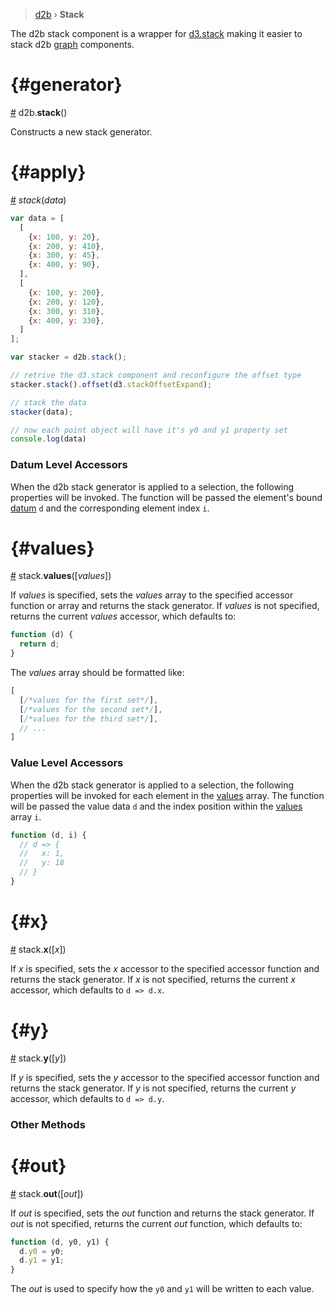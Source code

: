 > [d2b](../README.md) › **Stack**

The d2b stack component is a wrapper for [d3.stack](https://github.com/d3/d3-shape#stack) making it easier to stack d2b [graph](../svg/graphs.md) components.

# {#generator}
[#](#stack) d2b.**stack**()

Constructs a new stack generator.

# {#apply}
[#](#apply) *stack*(*data*)

```javascript
var data = [
  [
    {x: 100, y: 20},
    {x: 200, y: 410},
    {x: 300, y: 45},
    {x: 400, y: 90},
  ],
  [
    {x: 100, y: 200},
    {x: 200, y: 120},
    {x: 300, y: 310},
    {x: 400, y: 330},
  ]
];

var stacker = d2b.stack();

// retrive the d3.stack component and reconfigure the offset type
stacker.stack().offset(d3.stackOffsetExpand);

// stack the data
stacker(data);

// now each point object will have it's y0 and y1 property set
console.log(data)
```

### Datum Level Accessors

When the d2b stack generator is applied to a selection, the following properties will be invoked. The function will be passed the element's bound [datum](https;//github.com/d3/d3-selection#selection_datum) `d` and the corresponding element index `i`.

# {#values}
[#](#values) stack.**values**([*values*])

If *values* is specified, sets the *values* array to the specified accessor function or array and returns the stack generator. If *values* is not specified, returns the current *values* accessor, which defaults to:

```javascript
function (d) {
  return d;
}
```

The *values* array should be formatted like:

```javascript
[
  [/*values for the first set*/],
  [/*values for the second set*/],
  [/*values for the third set*/],
  // ...
]
```

### Value Level Accessors

When the d2b stack generator is applied to a selection, the following properties will be invoked for each element in the [values](#values) array. The function will be passed the value data `d` and the index position within the [values](#bubble_pack_children) array `i`.

```javascript
function (d, i) {
  // d => {
  //   x: 1,
  //   y: 18
  // }
}
```

# {#x}
[#](#x) stack.**x**([*x*])

If *x* is specified, sets the *x* accessor to the specified accessor function and returns the stack generator. If *x* is not specified, returns the current *x* accessor, which defaults to `d => d.x`.

# {#y}
[#](#y) stack.**y**([*y*])

If *y* is specified, sets the *y* accessor to the specified accessor function and returns the stack generator. If *y* is not specified, returns the current *y* accessor, which defaults to `d => d.y`.

### Other Methods

# {#out}
[#](#out) stack.**out**([*out*])

If *out* is specified, sets the *out* function and returns the stack generator. If *out* is not specified, returns the current *out* function, which defaults to:

```javascript
function (d, y0, y1) {
  d.y0 = y0;
  d.y1 = y1;
}
```

The *out* is used to specify how the `y0` and `y1` will be written to each value.
